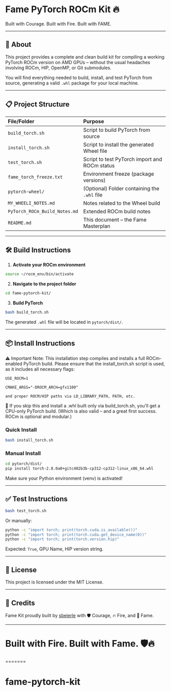 
# Fame PyTorch ROCm Kit 🔥

Built with Courage. Built with Fire. Built with FAME.

---

## 🚀 About

This project provides a complete and clean build kit for compiling a working PyTorch ROCm version on AMD GPUs – without the usual headaches involving ROCm, HIP, OpenMP, or Git submodules.

You will find everything needed to build, install, and test PyTorch from source, generating a valid `.whl` package for your local machine.

---

## 📋 Project Structure

| File/Folder | Purpose |
|:------------|:--------|
| `build_torch.sh` | Script to build PyTorch from source |
| `install_torch.sh` | Script to install the generated Wheel file |
| `test_torch.sh` | Script to test PyTorch import and ROCm status |
| `fame_torch_freeze.txt` | Environment freeze (package versions) |
| `pytorch-wheel/` | (Optional) Folder containing the `.whl` file |
| `MY_WHEELI_NOTES.md` | Notes related to the Wheel build |
| `PyTorch_ROCm_Build_Notes.md` | Extended ROCm build notes |
| `README.md` | This document – the Fame Masterplan |

---

## 🛠️ Build Instructions

1. **Activate your ROCm environment**

```bash
source ~/rocm_env/bin/activate
```

2. **Navigate to the project folder**

```bash
cd fame-pytorch-kit/
```

3. **Build PyTorch**

```bash
bash build_torch.sh
```

The generated `.whl` file will be located in `pytorch/dist/`.

---

## 📦 Install Instructions

⚠️ Important Note:
This installation step compiles and installs a full ROCm-enabled PyTorch build.
Please ensure that the install_torch.sh script is used, as it includes all necessary flags:

    USE_ROCM=1

    CMAKE_ARGS="-DROCM_ARCH=gfx1100"

    and proper ROCM/HIP paths via LD_LIBRARY_PATH, PATH, etc.

🔁 If you skip this and install a .whl built only via build_torch.sh, you'll get a CPU-only PyTorch build.
(Which is also valid – and a great first success. ROCm is optional and modular.)



### Quick Install

```bash
bash install_torch.sh
```

### Manual Install

```bash
cd pytorch/dist/
pip install torch-2.8.0a0+gitc402b3b-cp312-cp312-linux_x86_64.whl

```

Make sure your Python environment (venv) is activated!

---

## ✅ Test Instructions

```bash
bash test_torch.sh
```

Or manually:

```bash
python -c "import torch; print(torch.cuda.is_available())"
python -c "import torch; print(torch.cuda.get_device_name(0))"
python -c "import torch; print(torch.version.hip)"
```

Expected: `True`, GPU Name, HIP version string.

---

## 📜 License

This project is licensed under the MIT License.

---

## 🤝 Credits

Fame Kit proudly built by [sbeierle](https://github.com/sbeierle) with 🛡️ Courage, 🔥 Fire, and 🚀 Fame.

---

# Built with Fire. Built with Fame. 🛡️🔥
=======
# fame-pytorch-kit

